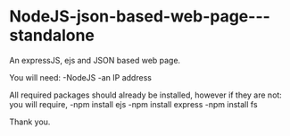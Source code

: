 # NodeJS-json-based-web-page---standalone
An expressJS, ejs and JSON based web page.


You will need:
-NodeJS
-an IP address

All required packages should already be installed, however if they are not: you will require,
-npm install ejs
-npm install express
-npm install fs

Thank you.
